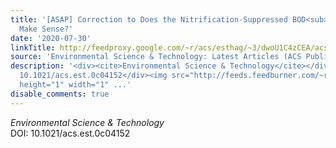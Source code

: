 ```yaml
---
title: '[ASAP] Correction to Does the Nitrification-Suppressed BOD<sub>5</sub> Test
  Make Sense?'
date: '2020-07-30'
linkTitle: http://feedproxy.google.com/~r/acs/esthag/~3/dwoU1C4zCEA/acs.est.0c04152
source: 'Environmental Science & Technology: Latest Articles (ACS Publications)'
description: '<div><cite>Environmental Science & Technology</cite></div><div>DOI:
  10.1021/acs.est.0c04152</div><img src="http://feeds.feedburner.com/~r/acs/esthag/~4/dwoU1C4zCEA"
  height="1" width="1" ...'
disable_comments: true
---
```

<div><cite>Environmental Science & Technology</cite></div><div>DOI: 10.1021/acs.est.0c04152</div><img src="http://feeds.feedburner.com/~r/acs/esthag/~4/dwoU1C4zCEA" height="1" width="1" ...
